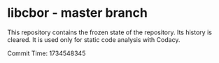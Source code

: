 # libcbor - master branch

This repository contains the frozen state of the repository.
Its history is cleared. It is used only for static code
analysis with Codacy.

Commit Time: 1734548345